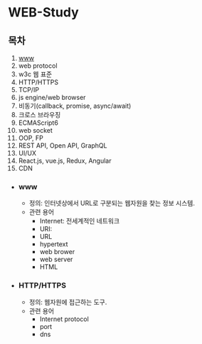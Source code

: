 # WEB-Study

## 목차
1. [www](#www)
2. web protocol
3. w3c 웹 표준
4. HTTP/HTTPS
5. TCP/IP
6. js engine/web browser
7. 비동기(callback, promise, async/await)
8. 크로스 브라우징
9. ECMAScript6
10. web socket
11. OOP, FP
12. REST API, Open API, GraphQL
13. UI/UX
14. React.js, vue.js, Redux, Angular
15. CDN

* ### www
	+ 정의: 인터넷상에서 URL로 구분되는 웹자원을 찾는 정보 시스템.
	+ 관련 용어
		- Internet: 전세계적인 네트워크
		- URI: 
		- URL
		- hypertext
		- web brower
		- web server
		- HTML

* ### HTTP/HTTPS
	+ 정의: 웹자원에 접근하는 도구.
	+ 관련 용어
		- Internet protocol
		- port
		- dns